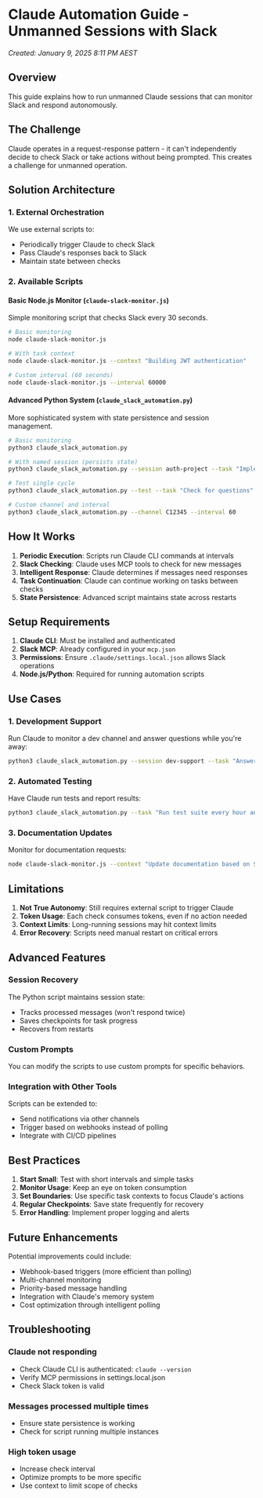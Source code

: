 # Claude Automation Guide - Unmanned Sessions with Slack
*Created: January 9, 2025 8:11 PM AEST*

## Overview
This guide explains how to run unmanned Claude sessions that can monitor Slack and respond autonomously.

## The Challenge
Claude operates in a request-response pattern - it can't independently decide to check Slack or take actions without being prompted. This creates a challenge for unmanned operation.

## Solution Architecture

### 1. External Orchestration
We use external scripts to:
- Periodically trigger Claude to check Slack
- Pass Claude's responses back to Slack
- Maintain state between checks

### 2. Available Scripts

#### Basic Node.js Monitor (`claude-slack-monitor.js`)
Simple monitoring script that checks Slack every 30 seconds.

```bash
# Basic monitoring
node claude-slack-monitor.js

# With task context
node claude-slack-monitor.js --context "Building JWT authentication"

# Custom interval (60 seconds)
node claude-slack-monitor.js --interval 60000
```

#### Advanced Python System (`claude_slack_automation.py`)
More sophisticated system with state persistence and session management.

```bash
# Basic monitoring
python3 claude_slack_automation.py

# With named session (persists state)
python3 claude_slack_automation.py --session auth-project --task "Implement JWT authentication"

# Test single cycle
python3 claude_slack_automation.py --test --task "Check for questions"

# Custom channel and interval
python3 claude_slack_automation.py --channel C12345 --interval 60
```

## How It Works

1. **Periodic Execution**: Scripts run Claude CLI commands at intervals
2. **Slack Checking**: Claude uses MCP tools to check for new messages
3. **Intelligent Response**: Claude determines if messages need responses
4. **Task Continuation**: Claude can continue working on tasks between checks
5. **State Persistence**: Advanced script maintains state across restarts

## Setup Requirements

1. **Claude CLI**: Must be installed and authenticated
2. **Slack MCP**: Already configured in your `mcp.json`
3. **Permissions**: Ensure `.claude/settings.local.json` allows Slack operations
4. **Node.js/Python**: Required for running automation scripts

## Use Cases

### 1. Development Support
Run Claude to monitor a dev channel and answer questions while you're away:
```bash
python3 claude_slack_automation.py --session dev-support --task "Answer questions about our API"
```

### 2. Automated Testing
Have Claude run tests and report results:
```bash
python3 claude_slack_automation.py --task "Run test suite every hour and report failures to Slack"
```

### 3. Documentation Updates
Monitor for documentation requests:
```bash
node claude-slack-monitor.js --context "Update documentation based on Slack requests"
```

## Limitations

1. **Not True Autonomy**: Still requires external script to trigger Claude
2. **Token Usage**: Each check consumes tokens, even if no action needed
3. **Context Limits**: Long-running sessions may hit context limits
4. **Error Recovery**: Scripts need manual restart on critical errors

## Advanced Features

### Session Recovery
The Python script maintains session state:
- Tracks processed messages (won't respond twice)
- Saves checkpoints for task progress
- Recovers from restarts

### Custom Prompts
You can modify the scripts to use custom prompts for specific behaviors.

### Integration with Other Tools
Scripts can be extended to:
- Send notifications via other channels
- Trigger based on webhooks instead of polling
- Integrate with CI/CD pipelines

## Best Practices

1. **Start Small**: Test with short intervals and simple tasks
2. **Monitor Usage**: Keep an eye on token consumption
3. **Set Boundaries**: Use specific task contexts to focus Claude's actions
4. **Regular Checkpoints**: Save state frequently for recovery
5. **Error Handling**: Implement proper logging and alerts

## Future Enhancements

Potential improvements could include:
- Webhook-based triggers (more efficient than polling)
- Multi-channel monitoring
- Priority-based message handling
- Integration with Claude's memory system
- Cost optimization through intelligent polling

## Troubleshooting

### Claude not responding
- Check Claude CLI is authenticated: `claude --version`
- Verify MCP permissions in settings.local.json
- Check Slack token is valid

### Messages processed multiple times
- Ensure state persistence is working
- Check for script running multiple instances

### High token usage
- Increase check interval
- Optimize prompts to be more specific
- Use context to limit scope of checks